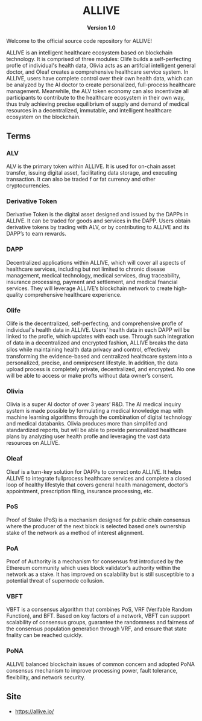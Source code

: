 <h1 align="center">ALLIVE </h1>
<h4 align="center">Version 1.0 </h4>

Welcome to the official source code repository for ALLIVE!

ALLIVE is an intelligent healthcare ecosystem based on blockchain technology. It is
comprised of three modules: Olife builds a self-perfecting profle of individual's health
data, Olivia acts as an artifcial intelligent general doctor, and Oleaf creates a
comprehensive healthcare service system. In ALLIVE, users have complete control over
their own health data, which can be analyzed by the AI doctor to create personalized,
full-process healthcare management. Meanwhile, the ALV token economy can also
incentivize all participants to contribute to the healthcare ecosystem in their own way,
thus truly achieving precise equilibrium of supply and demand of medical resources in
a decentralized, immutable, and intelligent healthcare ecosystem on the blockchain.

## Terms

### ALV

ALV is the primary token within ALLIVE. It is used for on-chain asset transfer, issuing digital asset,
facilitating data storage, and executing transaction. It can also be traded f or fat currency and other
cryptocurrencies.

### Derivative Token

Derivative Token is the digital asset designed and issued by the DAPPs in ALLIVE. It can be traded for
goods and services in the DAPP. Users obtain derivative tokens by trading with ALV, or by contributing
to ALLIVE and its DAPP’s to earn rewards.

### DAPP

Decentralized applications within ALLIVE, which will cover all aspects of healthcare services, including
but not limited to chronic disease management, medical technology, medical services, drug traceability,
insurance processing, payment and settlement, and medical fnancial services. They will leverage
ALLIVE’s blockchain network to create high-quality comprehensive healthcare experience.

### Olife

Olife is the decentralized, self-perfecting, and comprehensive profle of individual's health data in
ALLIVE. Users’ health data in each DAPP will be linked to the profle, which updates with each use.
Through such integration of data in a decentralized and encrypted fashion, ALLIVE breaks the data
silos while maintaining health data privacy and control, eﬀectively transforming the evidence-based
and centralized healthcare system into a personalized, precise, and omnipresent lifestyle. In addition,
the data upload process is completely private, decentralized, and encrypted. No one will be able to
access or make profts without data owner’s consent.

### Olivia

Olivia is a super AI doctor of over 3 years’ R&D. The AI medical inquiry system is made possible by
formulating a medical knowledge map with machine learning algorithms through the combination of
digital technology and medical databanks. Olivia produces more than simplifed and standardized
reports, but will be able to provide personalized healthcare plans by analyzing user health profle and
leveraging the vast data resources on ALLIVE.

### Oleaf

Oleaf is a turn-key solution for DAPPs to connect onto ALLIVE. It helps ALLIVE to integrate fullprocess healthcare services and complete a closed loop of healthy lifestyle that covers general health
management, doctor’s appointment, prescription flling, insurance processing, etc.

### PoS

Proof of Stake (PoS) is a mechanism designed for public chain consensus where the producer of the
next block is selected based one’s ownership stake of the network as a method of interest alignment.

### PoA

Proof of Authority is a mechanism for consensus frst introduced by the Ethereum community which
uses block validator’s authority within the network as a stake. It has improved on scalability but is still
susceptible to a potential threat of supernode collusion.

### VBFT

VBFT is a consensus algorithm that combines PoS, VRF (Verifable Random Function), and BFT. Based
on key factors of a network, VBFT can support scalability of consensus groups, guarantee the
randomness and fairness of the consensus population generation through VRF, and ensure that state
fnality can be reached quickly.

### PoNA

ALLIVE balanced blockchain issues of common concern and adopted PoNA consensus mechanism to
improve processing power, fault tolerance, ﬂexibility, and network security.

## Site

- <https://allive.io/>
